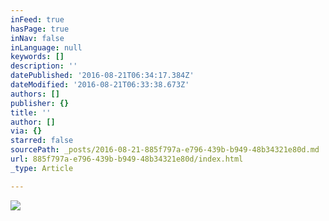 ```yaml
---
inFeed: true
hasPage: true
inNav: false
inLanguage: null
keywords: []
description: ''
datePublished: '2016-08-21T06:34:17.384Z'
dateModified: '2016-08-21T06:33:38.673Z'
authors: []
publisher: {}
title: ''
author: []
via: {}
starred: false
sourcePath: _posts/2016-08-21-885f797a-e796-439b-b949-48b34321e80d.md
url: 885f797a-e796-439b-b949-48b34321e80d/index.html
_type: Article

---
```

![](https://the-grid-user-content.s3-us-west-2.amazonaws.com/b4bcb1ae-6699-4408-802b-a9184ace3a0b.jpg)